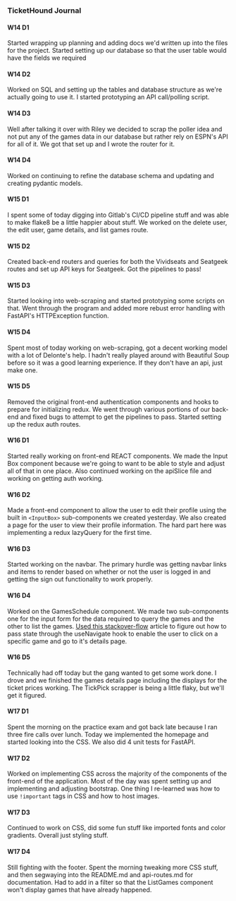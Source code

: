### TicketHound Journal

#### W14 D1

Started wrapping up planning and adding docs we'd written up into the files for the project. Started setting up our database so that the user table would have the fields we required

#### W14 D2

Worked on SQL and setting up the tables and database structure as we're actually going to use it. I started prototyping an API call/polling script.

#### W14 D3

Well after talking it over with Riley we decided to scrap the poller idea and not put any of the games data in our database but rather rely on ESPN's API for all of it. We got that set up and I wrote the router for it.

#### W14 D4

Worked on continuing to refine the database schema and updating and creating pydantic models.

#### W15 D1

I spent some of today digging into Gitlab's CI/CD pipeline stuff and was able to make flake8 be a little happier about stuff. We worked on the delete user, the edit user, game details, and list games route.

#### W15 D2

Created back-end routers and queries for both the Vividseats and Seatgeek routes and set up API keys for Seatgeek. Got the pipelines to pass!

#### W15 D3

Started looking into web-scraping and started prototyping some scripts on that. Went through the program and added more rebust error handling with FastAPI's HTTPException function.

#### W15 D4

Spent most of today working on web-scraping, got a decent working model with a lot of Delonte's help. I hadn't really played around with Beautiful Soup before so it was a good learning experience. If they don't have an api, just make one.

#### W15 D5

Removed the original front-end authentication components and hooks to prepare for initializing redux. We went through various portions of our back-end and fixed bugs to attempt to get the pipelines to pass. Started setting up the redux auth routes.

#### W16 D1

Started really working on front-end REACT components. We made the Input Box component because we're going to want to be able to style and adjust all of that in one place. Also continued working on the apiSlice file and working on getting auth working.

#### W16 D2

Made a front-end component to allow the user to edit their profile using the built in `<InputBox>` sub-components we created yesterday. We also created a page for the user to view their profile information. The hard part here was implementing a redux lazyQuery for the first time.

#### W16 D3

Started working on the navbar. The primary hurdle was getting navbar links and items to render based on whether or not the user is logged in and getting the sign out functionality to work properly.

#### W16 D4

Worked on the GamesSchedule component. We made two sub-components one for the input form for the data required to query the games and the other to list the games. [Used this stackover-flow](https://stackoverflow.com/questions/42173786/react-router-pass-data-when-navigating-programmatically) article to figure out how to pass state through the useNavigate hook to enable the user to click on a specific game and go to it's details page.

#### W16 D5

Technically had off today but the gang wanted to get some work done. I drove and we finished the games details page including the displays for the ticket prices working. The TickPick scrapper is being a little flaky, but we'll get it figured.

#### W17 D1

Spent the morning on the practice exam and got back late because I ran three fire calls over lunch. Today we implemented the homepage and started looking into the CSS. We also did 4 unit tests for FastAPI.

#### W17 D2

Worked on implementing CSS across the majority of the components of the front-end of the application. Most of the day was spent setting up and implementing and adjusting bootstrap. One thing I re-learned was how to use `!important` tags in CSS and how to host images.

#### W17 D3

Continued to work on CSS, did some fun stuff like imported fonts and color gradients. Overall just styling stuff.

#### W17 D4

Still fighting with the footer. Spent the morning tweaking more CSS stuff, and then segwaying into the README.md and api-routes.md for documentation. Had to add in a filter so that the ListGames component won't display games that have already happened.
